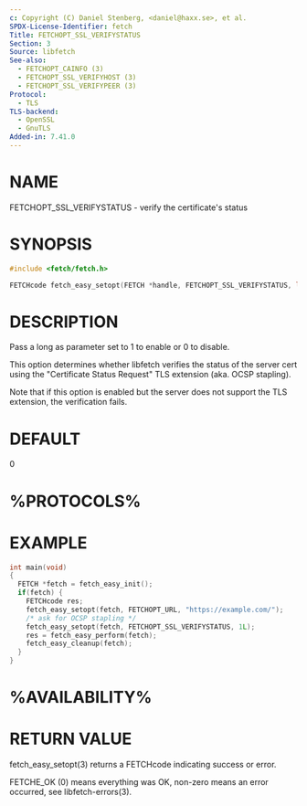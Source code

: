 ```yaml
---
c: Copyright (C) Daniel Stenberg, <daniel@haxx.se>, et al.
SPDX-License-Identifier: fetch
Title: FETCHOPT_SSL_VERIFYSTATUS
Section: 3
Source: libfetch
See-also:
  - FETCHOPT_CAINFO (3)
  - FETCHOPT_SSL_VERIFYHOST (3)
  - FETCHOPT_SSL_VERIFYPEER (3)
Protocol:
  - TLS
TLS-backend:
  - OpenSSL
  - GnuTLS
Added-in: 7.41.0
---
```


# NAME

FETCHOPT_SSL_VERIFYSTATUS - verify the certificate's status

# SYNOPSIS

~~~c
#include <fetch/fetch.h>

FETCHcode fetch_easy_setopt(FETCH *handle, FETCHOPT_SSL_VERIFYSTATUS, long verify);
~~~

# DESCRIPTION

Pass a long as parameter set to 1 to enable or 0 to disable.

This option determines whether libfetch verifies the status of the server cert
using the "Certificate Status Request" TLS extension (aka. OCSP stapling).

Note that if this option is enabled but the server does not support the TLS
extension, the verification fails.

# DEFAULT

0

# %PROTOCOLS%

# EXAMPLE

~~~c
int main(void)
{
  FETCH *fetch = fetch_easy_init();
  if(fetch) {
    FETCHcode res;
    fetch_easy_setopt(fetch, FETCHOPT_URL, "https://example.com/");
    /* ask for OCSP stapling */
    fetch_easy_setopt(fetch, FETCHOPT_SSL_VERIFYSTATUS, 1L);
    res = fetch_easy_perform(fetch);
    fetch_easy_cleanup(fetch);
  }
}
~~~

# %AVAILABILITY%

# RETURN VALUE

fetch_easy_setopt(3) returns a FETCHcode indicating success or error.

FETCHE_OK (0) means everything was OK, non-zero means an error occurred, see
libfetch-errors(3).
